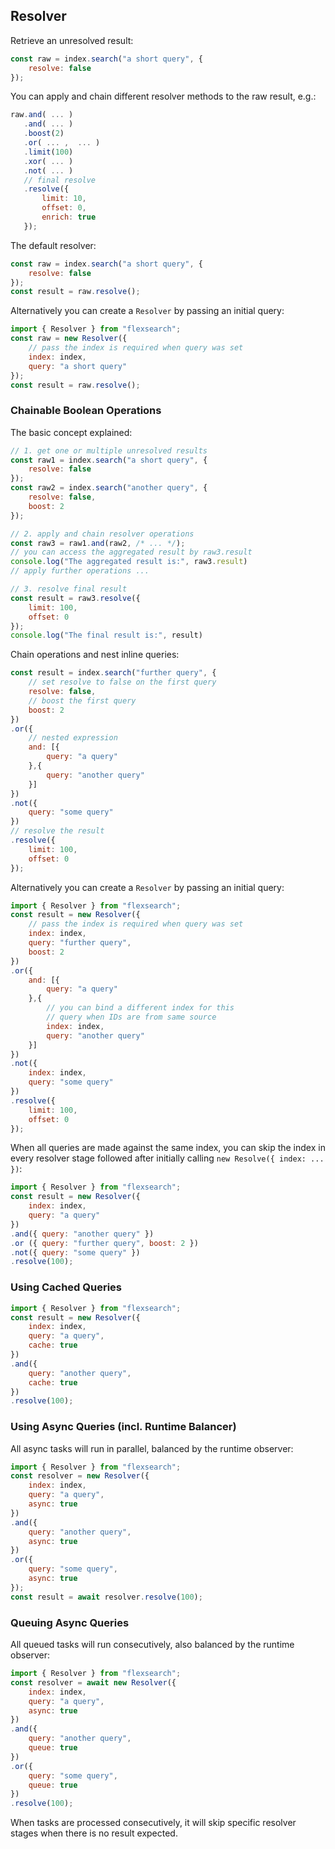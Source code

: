 ## Resolver

Retrieve an unresolved result:

```js
const raw = index.search("a short query", { 
    resolve: false
});
```

You can apply and chain different resolver methods to the raw result, e.g.:

```js
raw.and( ... )
   .and( ... )
   .boost(2)
   .or( ... ,  ... )
   .limit(100)
   .xor( ... )
   .not( ... )
   // final resolve
   .resolve({
       limit: 10,
       offset: 0,
       enrich: true
   });
```

The default resolver:

```js
const raw = index.search("a short query", { 
    resolve: false
});
const result = raw.resolve();
```

Alternatively you can create a `Resolver` by passing an initial query:

```js
import { Resolver } from "flexsearch";
const raw = new Resolver({
    // pass the index is required when query was set
    index: index,
    query: "a short query"
});
const result = raw.resolve();
```

### Chainable Boolean Operations

The basic concept explained:

```js
// 1. get one or multiple unresolved results
const raw1 = index.search("a short query", { 
    resolve: false
});
const raw2 = index.search("another query", {
    resolve: false,
    boost: 2
});

// 2. apply and chain resolver operations
const raw3 = raw1.and(raw2, /* ... */);
// you can access the aggregated result by raw3.result
console.log("The aggregated result is:", raw3.result)
// apply further operations ...

// 3. resolve final result
const result = raw3.resolve({
    limit: 100,
    offset: 0
});
console.log("The final result is:", result)
```

Chain operations and nest inline queries:

```js
const result = index.search("further query", {
    // set resolve to false on the first query
    resolve: false,
    // boost the first query
    boost: 2
})
.or({
    // nested expression
    and: [{
        query: "a query"
    },{
        query: "another query"
    }]
})
.not({
    query: "some query"
})
// resolve the result
.resolve({
    limit: 100,
    offset: 0
});
```

Alternatively you can create a `Resolver` by passing an initial query:

```js
import { Resolver } from "flexsearch";
const result = new Resolver({
    // pass the index is required when query was set
    index: index,
    query: "further query",
    boost: 2
})
.or({
    and: [{
        query: "a query"
    },{
        // you can bind a different index for this
        // query when IDs are from same source
        index: index,
        query: "another query"
    }]
})
.not({
    index: index,
    query: "some query"
})
.resolve({
    limit: 100,
    offset: 0
});
```

When all queries are made against the same index, you can skip the index in every resolver stage followed after initially calling `new Resolve({ index: ... })`:

```js
import { Resolver } from "flexsearch";
const result = new Resolver({
    index: index,
    query: "a query"
})
.and({ query: "another query" })
.or ({ query: "further query", boost: 2 })
.not({ query: "some query" })
.resolve(100);
```

### Using Cached Queries

```js
import { Resolver } from "flexsearch";
const result = new Resolver({
    index: index,
    query: "a query",
    cache: true
})
.and({ 
    query: "another query",
    cache: true
})
.resolve(100);
```

### Using Async Queries (incl. Runtime Balancer)

All async tasks will run in parallel, balanced by the runtime observer:

```js
import { Resolver } from "flexsearch";
const resolver = new Resolver({
    index: index,
    query: "a query",
    async: true
})
.and({ 
    query: "another query",
    async: true
})
.or({
    query: "some query",
    async: true
});
const result = await resolver.resolve(100);
```

### Queuing Async Queries

All queued tasks will run consecutively, also balanced by the runtime observer:

```js
import { Resolver } from "flexsearch";
const resolver = await new Resolver({
    index: index,
    query: "a query",
    async: true
})
.and({ 
    query: "another query",
    queue: true
})
.or({
    query: "some query",
    queue: true
})
.resolve(100);
```

When tasks are processed consecutively, it will skip specific resolver stages when there is no result expected.

<!--
### Custom Resolver

```js
function CustomResolver(raw){
    // console.log(raw)
    let output;
    // generate output ...
    return output;
}

const result = index.search("a short query", { 
    resolve: CustomResolver
});
```
-->
